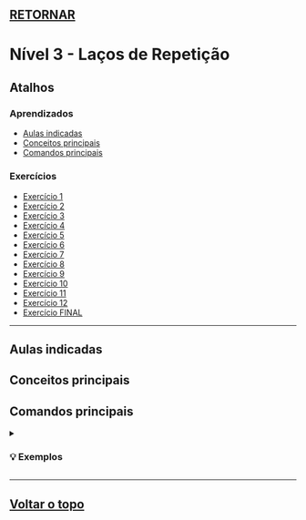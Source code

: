 ## [RETORNAR](https://github.com/stallone-dev/Portugol-2022-Acervo)

# Nível 3 - Laços de Repetição

## Atalhos

### Aprendizados
* [Aulas indicadas](#aulas-indicadas)
* [Conceitos principais](#conceitos-principais)
* [Comandos principais](#comandos-principais)

### Exercícios
* [Exercício 1](./Exercicio_01.por)
* [Exercício 2](./Exercicio_02.por)
* [Exercício 3](./Exercicio_03.por)
* [Exercício 4](./Exercicio_04.por)
* [Exercício 5](./Exercicio_05.por)
* [Exercício 6](./Exercicio_06.por)
* [Exercício 7](./Exercicio_07.por)
* [Exercício 8](./Exercicio_08.por)
* [Exercício 9](./Exercicio_09.por)
* [Exercício 10](./Exercicio_10.por)
* [Exercício 11](./Exercicio_11.por)
* [Exercício 12](./Exercicio_12.por)
* [Exercício FINAL](./Exercicio_FINAL.por)

***

## Aulas indicadas

## Conceitos principais

## Comandos principais

<details>
<summary><h3>💡 Exemplos</h3></summary>

**Exemplo 1:**

~~~portugol
    escreva("Olá Mundo!")
~~~
</details>

***

## [Voltar o topo](#retornar)
